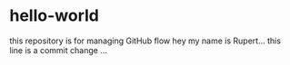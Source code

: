 # hello-world
this repository is for managing GitHub flow
hey my name is Rupert... this line is a commit change
...
